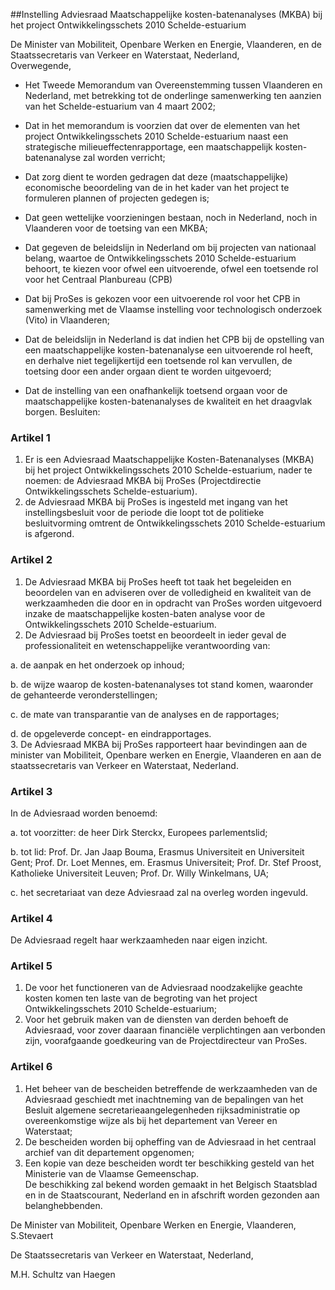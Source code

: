 <meta http-equiv='Content-Type' content='text/html; charset=utf-8' />

##Instelling Adviesraad Maatschappelijke kosten-batenanalyses (MKBA) bij het project Ontwikkelingsschets 2010 Schelde-estuarium

De Minister van Mobiliteit, Openbare Werken en Energie, Vlaanderen, en de Staatssecretaris van Verkeer en Waterstaat, Nederland,  
Overwegende,

* Het Tweede Memorandum van Overeenstemming tussen Vlaanderen en Nederland, met betrekking tot de onderlinge samenwerking ten aanzien van het Schelde-estuarium van 4 maart 2002;  

* Dat in het memorandum is voorzien dat over de elementen van het project Ontwikkelingsschets 2010 Schelde-estuarium naast een strategische milieueffectenrapportage, een maatschappelijk kosten-batenanalyse zal worden verricht;  

* Dat zorg dient te worden gedragen dat deze (maatschappelijke) economische beoordeling van de in het kader van het project te formuleren plannen of projecten gedegen is;  

* Dat geen wettelijke voorzieningen bestaan, noch in Nederland, noch in Vlaanderen voor de toetsing van een MKBA;  

* Dat gegeven de beleidslijn in Nederland om bij projecten van nationaal belang, waartoe de Ontwikkelingsschets 2010 Schelde-estuarium behoort, te kiezen voor ofwel een uitvoerende, ofwel een toetsende rol voor het Centraal Planbureau (CPB)  

* Dat bij ProSes is gekozen voor een uitvoerende rol voor het CPB in samenwerking met de Vlaamse instelling voor technologisch onderzoek (Vito) in Vlaanderen;  

* Dat de beleidslijn in Nederland is dat indien het CPB bij de opstelling van een maatschappelijke kosten-batenanalyse een uitvoerende rol heeft, en derhalve niet tegelijkertijd een toetsende rol kan vervullen, de toetsing door een ander orgaan dient te worden uitgevoerd;  

* Dat de instelling van een onafhankelijk toetsend orgaan voor de maatschappelijke kosten-batenanalyses de kwaliteit en het draagvlak borgen.     Besluiten:    

### Artikel  1  

1.  Er is een Adviesraad Maatschappelijke Kosten-Batenanalyses (MKBA) bij het project Ontwikkelingsschets 2010 Schelde-estuarium, nader te noemen: de Adviesraad MKBA bij ProSes (Projectdirectie Ontwikkelingsschets Schelde-estuarium).   
2.  de Adviesraad MKBA bij ProSes is ingesteld met ingang van het instellingsbesluit voor de periode die loopt tot de politieke besluitvorming omtrent de Ontwikkelingsschets 2010 Schelde-estuarium is afgerond.   

### Artikel  2  

1.  De Adviesraad MKBA bij ProSes heeft tot taak het begeleiden en beoordelen van en adviseren over de volledigheid en kwaliteit van de werkzaamheden die door en in opdracht van ProSes worden uitgevoerd inzake de maatschappelijke kosten-baten analyse voor de Ontwikkelingsschets 2010 Schelde-estuarium.   
2.  De Adviesraad bij ProSes toetst en beoordeelt in ieder geval de professionaliteit en wetenschappelijke verantwoording van: 

a. de aanpak en het onderzoek op inhoud;  

b. de wijze waarop de kosten-batenanalyses tot stand komen, waaronder de gehanteerde veronderstellingen;  

c. de mate van transparantie van de analyses en de rapportages;  

d. de opgeleverde concept- en eindrapportages.     
3.  De Adviesraad MKBA bij ProSes rapporteert haar bevindingen aan de minister van Mobiliteit, Openbare werken en Energie, Vlaanderen en aan de staatssecretaris van Verkeer en Waterstaat, Nederland.   

### Artikel  3  

In de Adviesraad worden benoemd: 

a. tot voorzitter: de heer Dirk Sterckx, Europees parlementslid;  

b. tot lid: Prof. Dr. Jan Jaap Bouma, Erasmus Universiteit en Universiteit Gent; Prof. Dr. Loet Mennes, em. Erasmus Universiteit; Prof. Dr. Stef Proost, Katholieke Universiteit Leuven; Prof. Dr. Willy Winkelmans, UA;  

c. het secretariaat van deze Adviesraad zal na overleg worden ingevuld.    

### Artikel  4  

De Adviesraad regelt haar werkzaamheden naar eigen inzicht.  

### Artikel  5  

1.  De voor het functioneren van de Adviesraad noodzakelijke geachte kosten komen ten laste van de begroting van het project Ontwikkelingsschets 2010 Schelde-estuarium;   
2.  Voor het gebruik maken van de diensten van derden behoeft de Adviesraad, voor zover daaraan financiële verplichtingen aan verbonden zijn, voorafgaande goedkeuring van de Projectdirecteur van ProSes.   

### Artikel  6  

1.  Het beheer van de bescheiden betreffende de werkzaamheden van de Adviesraad geschiedt met inachtneming van de bepalingen van het Besluit algemene secretarieaangelegenheden rijksadministratie op overeenkomstige wijze als bij het departement van Vereer en Waterstaat;   
2.  De bescheiden worden bij opheffing van de Adviesraad in het centraal archief van dit departement opgenomen;   
3.  Een kopie van deze bescheiden wordt ter beschikking gesteld van het Ministerie van de Vlaamse Gemeenschap.   
De beschikking zal bekend worden gemaakt in het Belgisch Staatsblad en in de Staatscourant, Nederland en in afschrift worden gezonden aan belanghebbenden.   

De 
Minister van Mobiliteit, Openbare Werken en Energie, Vlaanderen, 
S.Stevaert 

De 
Staatssecretaris van Verkeer en Waterstaat, Nederland, 

M.H. Schultz van Haegen      
